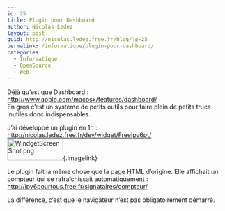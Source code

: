 ```yaml
---
id: 25
title: Plugin pour Dashboard
author: Nicolas Ledez
layout: post
guid: http://nicolas.ledez.free.fr/blog/?p=25
permalink: /informatique/plugin-pour-dashboard/
categories:
  - Informatique
  - OpenSource
  - Web
---
```

Déjà qu&rsquo;est que Dashboard : http://www.apple.com/macosx/features/dashboard/  
En gros c&rsquo;est un système de petits outils pour faire plein de petits trucs inutiles donc indispensables.

J’ai développé un plugin en 1h :  
<http://nicolas.ledez.free.fr/dev/widget/FreeIpv6pt/>  
[<img id="image24" src="http://blog.ledez.net/wp-content/uploads/2006/02/windgetscreenshot-150x145.png" alt="WindgetScreenShot.png" height="50" width="128" />][1]{.imagelink}

Le plugin fait la même chose que la page HTML d&rsquo;origine. Elle affichait un compteur qui se rafraîchissait automatiquement :  
<http://ipv6pourtous.free.fr/signataires/compteur/>

La différence, c&rsquo;est que le navigateur n&rsquo;est pas obligatoirement démarré.

 [1]: http://blog.ledez.net/wp-content/uploads/2006/02/windgetscreenshot.png "WindgetScreenShot.png"